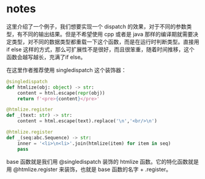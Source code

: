 # notes

这里介绍了一个例子，我们想要实现一个 dispatch 的效果，对于不同的参数类型，有不同的输出结果。但是不希望使用 cpp 或者是 java 那样的编译期就需要决定类型，对不同的数据类型都重载一下这个函数，而是在运行时判断类型。直接用 if else 这样的方式，那么可扩展性不是很好，而且很笨重，随着时间推移，这个函数会越写越长，充满了if else。

在这里作者推荐使用 singledispatch 这个装饰器：

```python
@singledispatch
def htmlize(obj: object) -> str:
    content = htnl.escape(repr(obj))
    return f'<pre>{content}</pre>'

@htmlize.register
def _(text: str) -> str:
    content = html.escape(text).replace('\n','<br/>\n')

@htmlize.register
def _(seq:abc.Sequence) -> str:
    inner = '<li>\n<li>'.join(htmlize(item) for item in seq)
    pass
```

base 函数就是我们用 @singledispatch 装饰的 htmlize 函数。它的特化函数就是用 @htmlize.register 来装饰，也就是 base 函数的名字 + .register。

